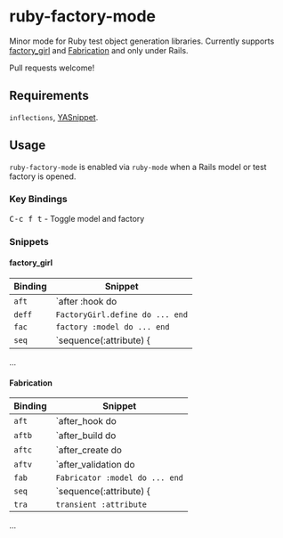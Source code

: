 # ruby-factory-mode

Minor mode for Ruby test object generation libraries. Currently supports
[factory_girl](https://github.com/thoughtbot/factory_girl) and [Fabrication](https://github.com/paulelliott/fabrication)
and only under Rails.

Pull requests welcome!

## Requirements

`inflections`, [YASnippet](https://github.com/capitaomorte/yasnippet).

## Usage

`ruby-factory-mode` is enabled via `ruby-mode` when a Rails model or test factory is opened.

### Key Bindings

<kbd>C-c f t</kbd> - Toggle model and factory

### Snippets

#### factory_girl

Binding | Snippet
--------|------------------------------------|
`aft`   | `after :hook do |model| ... end`   |
`deff`  | `FactoryGirl.define do ... end`    |
`fac`   | `factory :model do ... end`        |
`seq`   | `sequence(:attribute) { |i| ... }` |

...

#### Fabrication

Binding | Snippet
--------|-----------------------------------------|
`aft`   | `after_hook do |model| ... end`         |
`aftb`  | `after_build do |model| ... end`        |
`aftc`  | `after_create do |model| ... end`       |
`aftv`  | `after_validation do |model| ... end`   |
`fab`   | `Fabricator :model do ... end`          |
`seq`   | `sequence(:attribute) { |i| ... }`      |
`tra`   | `transient :attribute`                  |

...
